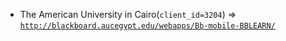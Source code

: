  - The American University in Cairo(`client_id=3204`) => [`http://blackboard.aucegypt.edu/webapps/Bb-mobile-BBLEARN/`](http://blackboard.aucegypt.edu/webapps/Bb-mobile-BBLEARN/)

